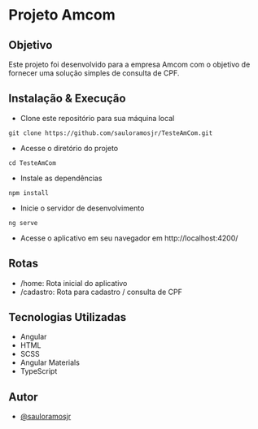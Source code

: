 
# Projeto Amcom

## Objetivo
Este projeto foi desenvolvido para a empresa Amcom com o objetivo de fornecer uma solução simples de consulta de CPF.


## Instalação & Execução

- Clone este repositório para sua máquina local
```
git clone https://github.com/sauloramosjr/TesteAmCom.git
```
- Acesse o diretório do projeto
```
cd TesteAmCom
```
- Instale as dependências
```
npm install
```
- Inicie o servidor de desenvolvimento
```
ng serve
```
- Acesse o aplicativo em seu navegador em http://localhost:4200/
## Rotas

- /home: Rota inicial do aplicativo
- /cadastro: Rota para cadastro / consulta de CPF

## Tecnologias Utilizadas

- Angular
- HTML
- SCSS
- Angular Materials
- TypeScript
## Autor

- [@sauloramosjr](https://www.github.com/sauloramosjr)

